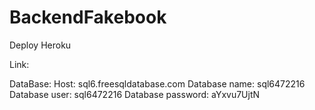 # BackendFakebook
Deploy Heroku

Link: 

DataBase: 
  Host: sql6.freesqldatabase.com
  Database name: sql6472216
  Database user: sql6472216
  Database password: aYxvu7UjtN

